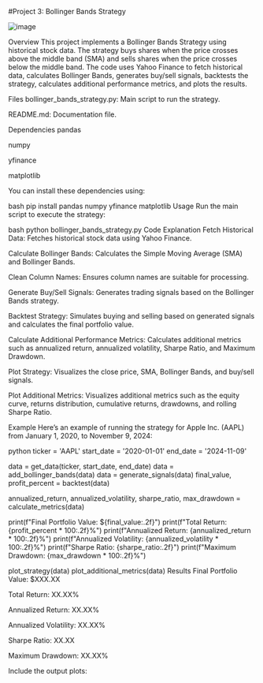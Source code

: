 #Project 3: Bollinger Bands Strategy

![image](https://github.com/user-attachments/assets/bee5de89-4e85-4c5c-bfb5-9656e827672c)

Overview
This project implements a Bollinger Bands Strategy using historical stock data. The strategy buys shares when the price crosses above the middle band (SMA) and sells shares when the price crosses below the middle band. The code uses Yahoo Finance to fetch historical data, calculates Bollinger Bands, generates buy/sell signals, backtests the strategy, calculates additional performance metrics, and plots the results.

Files
bollinger_bands_strategy.py: Main script to run the strategy.

README.md: Documentation file.

Dependencies
pandas

numpy

yfinance

matplotlib

You can install these dependencies using:

bash
pip install pandas numpy yfinance matplotlib
Usage
Run the main script to execute the strategy:

bash
python bollinger_bands_strategy.py
Code Explanation
Fetch Historical Data: Fetches historical stock data using Yahoo Finance.

Calculate Bollinger Bands: Calculates the Simple Moving Average (SMA) and Bollinger Bands.

Clean Column Names: Ensures column names are suitable for processing.

Generate Buy/Sell Signals: Generates trading signals based on the Bollinger Bands strategy.

Backtest Strategy: Simulates buying and selling based on generated signals and calculates the final portfolio value.

Calculate Additional Performance Metrics: Calculates additional metrics such as annualized return, annualized volatility, Sharpe Ratio, and Maximum Drawdown.

Plot Strategy: Visualizes the close price, SMA, Bollinger Bands, and buy/sell signals.

Plot Additional Metrics: Visualizes additional metrics such as the equity curve, returns distribution, cumulative returns, drawdowns, and rolling Sharpe Ratio.

Example
Here’s an example of running the strategy for Apple Inc. (AAPL) from January 1, 2020, to November 9, 2024:

python
ticker = 'AAPL'
start_date = '2020-01-01'
end_date = '2024-11-09'

data = get_data(ticker, start_date, end_date)
data = add_bollinger_bands(data)
data = generate_signals(data)
final_value, profit_percent = backtest(data)

annualized_return, annualized_volatility, sharpe_ratio, max_drawdown = calculate_metrics(data)

print(f"Final Portfolio Value: ${final_value:.2f}")
print(f"Total Return: {profit_percent * 100:.2f}%")
print(f"Annualized Return: {annualized_return * 100:.2f}%")
print(f"Annualized Volatility: {annualized_volatility * 100:.2f}%")
print(f"Sharpe Ratio: {sharpe_ratio:.2f}")
print(f"Maximum Drawdown: {max_drawdown * 100:.2f}%")

plot_strategy(data)
plot_additional_metrics(data)
Results
Final Portfolio Value: $XXX.XX

Total Return: XX.XX%

Annualized Return: XX.XX%

Annualized Volatility: XX.XX%

Sharpe Ratio: XX.XX

Maximum Drawdown: XX.XX%

Include the output plots:
